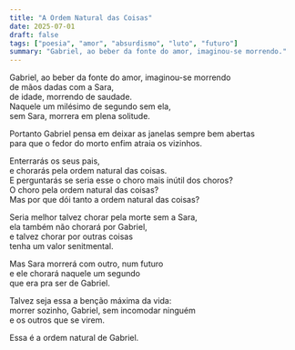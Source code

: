 ```yaml
---
title: "A Ordem Natural das Coisas"
date: 2025-07-01
draft: false
tags: ["poesia", "amor", "absurdismo", "luto", "futuro"]
summary: "Gabriel, ao beber da fonte do amor, imaginou-se morrendo."
---
```



Gabriel, ao beber da fonte do amor, imaginou-se morrendo<br>
de mãos dadas com a Sara,<br>
de idade, morrendo de saudade.<br>
Naquele um milésimo de segundo sem ela,<br>
sem Sara, morrera em plena solitude.<br>

Portanto Gabriel pensa em deixar as janelas sempre bem abertas<br>
para que o fedor do morto enfim atraia os vizinhos.<br>

Enterrarás os seus pais,<br>
e chorarás pela ordem natural das coisas.<br>
E perguntarás se seria esse o choro mais inútil dos choros?<br>
O choro pela ordem natural das coisas?<br>
Mas por que dói tanto a ordem natural das coisas?<br>

Seria melhor talvez chorar pela morte sem a Sara,<br>
ela também não chorará por Gabriel,<br>
e talvez chorar por outras coisas<br>
tenha um valor senitmental.<br>

Mas Sara morrerá com outro, num futuro<br>
e ele chorará naquele um segundo<br>
que era pra ser de Gabriel.<br>

Talvez seja essa a benção máxima da vida:<br>
morrer sozinho, Gabriel, sem incomodar ninguém<br>
e os outros que se virem.<br>

Essa é a ordem natural de Gabriel.

